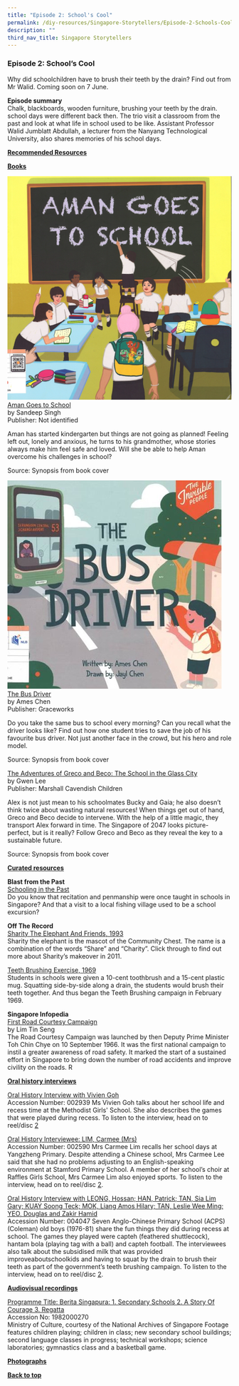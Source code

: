 ```yaml
---
title: "Episode 2: School's Cool"
permalink: /diy-resources/Singapore-Storytellers/Episode-2-Schools-Cool
description: ""
third_nav_title: Singapore Storytellers
---
```

### **Episode 2: School’s Cool**

Why did schoolchildren have to brush their teeth by the drain? Find out from Mr Walid. Coming soon on 7 June.



**Episode summary** <br>
Chalk, blackboards, wooden furniture, brushing your teeth by the drain. school days were different back then. The trio visit a classroom from the past and look at what life in school used to be like. Assistant Professor Walid Jumblatt Abdullah, a lecturer from the Nanyang Technological University, also shares memories of his school days.

**<u>Recommended Resources</u>**

**<u>Books</u>**



![](/images/diyresources/Aman_goes_to_school.jpg)
[Aman Goes to School](https://catalogue.nlb.gov.sg/cgi-bin/spydus.exe/ENQ/WPAC/BIBENQ?SETLVL=1&BRN=205420890) <br>
by Sandeep Singh <br>
Publisher: Not identified

Aman has started kindergarten but things are not going as planned! Feeling left out, lonely and anxious, he turns to his grandmother, whose stories always make him feel safe and loved. Will she be able to help Aman overcome his challenges in school?

Source: Synopsis from book cover

![](/images/diyresources/the_bus_driver.jpg)
[The Bus Driver](https://catalogue.nlb.gov.sg/cgi-bin/spydus.exe/ENQ/WPAC/BIBENQ?SETLVL=1&BRN=203980492) <br>
by Ames Chen <br>
Publisher: Graceworks

Do you take the same bus to school every morning? Can you recall what the driver looks like? Find out how one student tries to save the job of his favourite bus driver. Not just another face in the crowd, but his hero and role model.

Source: Synopsis from book cover



[The Adventures of Greco and Beco: The School in the Glass City](https://catalogue.nlb.gov.sg/cgi-bin/spydus.exe/ENQ/WPAC/BIBENQ?SETLVL=1&BRN=202807999) <br>
by Gwen Lee <br>
Publisher: Marshall Cavendish Children

Alex is not just mean to his schoolmates Bucky and Gaia; he also doesn’t think twice about wasting natural resources! When things get out of hand, Greco and Beco decide to intervene. With the help of a little magic, they transport Alex forward in time. The Singapore of 2047 looks picture-perfect, but is it really? Follow Greco and Beco as they reveal the key to a sustainable future.

Source: Synopsis from book cover

**<u>Curated resources</u>**

**Blast from the Past**<br>
[Schooling in the Past](https://www.nas.gov.sg/archivesonline/blastfromthepast/schooling) <br>
Do you know that recitation and penmanship were once taught in schools in Singapore? And that a visit to a local fishing village used to be a school excursion?

**Off The Record**<br>
[Sharity The Elephant And Friends, 1993](https://corporate.nas.gov.sg/media/collections-and-research/sharity-the-elephant) <br>
Sharity the elephant is the mascot of the Community Chest. The name is a combination of the words “Share” and “Charity”. Click through to find out more about Sharity’s makeover in 2011.

[Teeth Brushing Exercise, 1969](https://corporate.nas.gov.sg/media/collections-and-research/teethbrushing) <br>
Students in schools were given a 10-cent toothbrush and a 15-cent plastic mug. Squatting side-by-side along a drain, the students would brush their teeth together. And thus began the Teeth Brushing campaign in February 1969.

**Singapore Infopedia**<br>
[First Road Courtesy Campaign](https://eresources.nlb.gov.sg/infopedia/articles/SIP_2014-09-22_112715.html) <br>
by Lim Tin Seng <br>
The Road Courtesy Campaign was launched by then Deputy Prime Minister Toh Chin Chye on 10 September 1966. It was the first national campaign to instil a greater awareness of road safety. It marked the start of a sustained effort in Singapore to bring down the number of road accidents and improve civility on the roads. R

**<u>Oral history interviews</u>**

[Oral History Interview with Vivien Goh](https://www.nas.gov.sg/archivesonline/oral_history_interviews/interview/002939) <br>
Accession Number: 002939
Ms Vivien Goh talks about her school life and recess time at the Methodist Girls' School. She also describes the games that were played during recess. To listen to the interview, head on to reel/disc [2](https://www.nas.gov.sg/archivesonline/oral_history_interviews/record-details/b577e33e-1160-11e3-83d5-0050568939ad?keywords=002939+%C2%A0tuckshop&keywords-type=all)

[Oral History Interviewee: LIM, Carmee (Mrs)](https://www.nas.gov.sg/archivesonline/oral_history_interviews/interview/002590) <br>
Accession Number:  002590
Mrs Carmee Lim recalls her school days at Yangzheng Primary. Despite attending a Chinese school, Mrs Carmee Lee said that she had no problems adjusting to an English-speaking environment at Stamford Primary School. A member of her school’s choir at Raffles Girls School, Mrs Carmee Lim also enjoyed sports. To listen to the interview, head on to reel/disc [2](https://www.nas.gov.sg/archivesonline/oral_history_interviews/record-details/7948cf45-1160-11e3-83d5-0050568939ad?synopsis=yangzheng&synopsis-type=all).

[Oral History Interview with LEONG, Hossan; HAN, Patrick; TAN, Sia Lim Gary; KUAY Soong Teck; MOK, Liang Amos Hilary; TAN, Leslie Wee Ming; YEO, Douglas and Zakir Hamid ](https://www.nas.gov.sg/archivesonline/oral_history_interviews/interview/004047) <br>
Accession Number: 004047
Seven Anglo-Chinese Primary School (ACPS) (Coleman) old boys (1976-81) share the fun things they did during recess at school. The games they played were capteh (feathered shuttlecock), hantam bola (playing tag with a ball) and capteh football. The interviewees also talk about the subsidised milk that was provided improveaboutschoolkids and having to squat by the drain to brush their teeth as part of the government’s teeth brushing campaign. To listen to the interview, head on to reel/disc [2](https://www.nas.gov.sg/archivesonline/oral_history_interviews/record-details/9600165a-1f35-11e6-95f9-0050568939ad?synopsis=games&synopsis-type=all).


**<u>Audiovisual recordings</u>**

[Programme Title: Berita Singapura: 1. Secondary Schools 2. A Story Of Courage 3. Regatta](https://www.nas.gov.sg/archivesonline/audiovisual_records/record-details/457cbdf0-1164-11e3-83d5-0050568939ad) <br>
Accession No: 1982000270 <br>
Ministry of Culture, courtesy of the National Archives of Singapore
Footage features children playing; children in class; new secondary school buildings; second language classes in progress; technical workshops; science laboratories; gymnastics class and a basketball game.


**<u>Photographs</u>**



<b><a href="#top">Back to top</a></b>